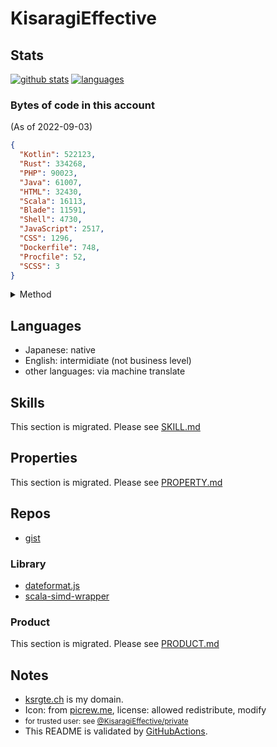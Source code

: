 # KisaragiEffective
## Stats

[![github stats](https://github-readme-stats.vercel.app/api?username=KisaragiEffective&count_private=true&show_icons=true&theme=dark)](https://github.com/anuraghazra/github-readme-stats)
[![languages](https://github-readme-stats.vercel.app/api/top-langs/?username=KisaragiEffective&theme=dark)](https://github.com/anuraghazra/github-readme-stats)

### Bytes of code in this account
(As of 2022-09-03)
```json
{
  "Kotlin": 522123,
  "Rust": 334268,
  "PHP": 90023,
  "Java": 61007,
  "HTML": 32430,
  "Scala": 16113,
  "Blade": 11591,
  "Shell": 4730,
  "JavaScript": 2517,
  "CSS": 1296,
  "Dockerfile": 748,
  "Procfile": 52,
  "SCSS": 3
}
```

<details><summary>Method</summary>

**GraphQL query**
```graphql
query { 
  user(login: "KisaragiEffective") { 
    login
    repositories(first: 100, isFork: false, privacy: PUBLIC) {
      nodes {
        name
        primaryLanguage {
          name
        }
        languages(first: 100) {
          edges {
            node {
              name
              color
            }
            size
          }
        }
        
      }
      totalDiskUsage
      pageInfo {
        endCursor
        startCursor
      }
      totalCount
    }
  }
}
```

**jq**
```shell
jq '[[.data.viewer.repositories.nodes[] | .languages.edges[] | {"key": .node.name, "value": .size}] | group_by(.key)[] | {(.[0].key): [.[] | .value] | add}] | reduce .[] as $item ({}; . * $item) | to_entries | sort_by(-.value) | from_entries' < input.json
```
</details>

## Languages
- Japanese: native
- English: intermidiate (not business level)
- other languages: via machine translate

## Skills
This section is migrated. Please see [SKILL.md](./docs/en/SKILL.md)

## Properties
This section is migrated. Please see [PROPERTY.md](./docs/en/PROPERTY.md)

## Repos
- [gist](https://gist.github.com/KisaragiEffective)

### Library
- [dateformat.js](https://github.com/KisaragiEffective/dateformat.js)
- [scala-simd-wrapper](https://github.com/KisaragiEffective/scala-simd-wrapper)

### Product
This section is migrated. Please see [PRODUCT.md](./docs/en/PRODUCT.md)

## Notes
- [ksrgte.ch](https://services.ksrgte.ch) is my domain.
- Icon: from [picrew.me](https://picrew.me/image_maker/36849), license: allowed redistribute, modify
- <small>for trusted user: see [@KisaragiEffective/private](https://github.com/KisaragiEffective/private)</small>
- This README is validated by [GitHubActions](https://github.com/KisaragiEffective/KisaragiEffective/blob/live/.github/workflows/markdown-lint.yml).
